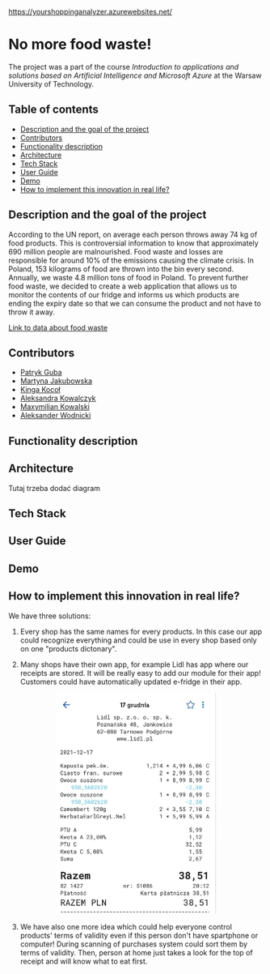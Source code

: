https://yourshoppinganalyzer.azurewebsites.net/

# No more food waste!
The project was a part of the course *Introduction to applications and solutions based on Artificial Intelligence and Microsoft Azure* at the Warsaw University of Technology.

## Table of contents
* [Description and the goal of the project](#description)
* [Contributors](#contributors)
* [Functionality description](#functionality)
* [Architecture](#architecture)
* [Tech Stack](#tech-stack)
* [User Guide](#user-guide)
* [Demo](#demo)
* [How to implement this innovation in real life?](#innovation)

<a name="description"/></a>
## Description and the goal of the project
According to the UN report, on average each person throws away 74 kg of food products. This is controversial information to know that approximately 690 million people are malnourished. Food waste and losses are responsible for around 10% of the emissions causing the climate crisis. In Poland, 153 kilograms of food are thrown into the bin every second. Annually, we waste 4.8 million tons of food in Poland. To prevent further food waste, we decided to create a web application that allows us to monitor the contents of our fridge and informs us which products are ending the expiry date so that we can consume the product and not have to throw it away.

<a href="https://klimat.rp.pl/ekotrendy/art17074151-raport-onz-miliard-ton-zywnosci-rocznie-laduje-na-smietniku" target="_blank">Link to data about food waste</a>

<a name="contributors"/></a>
## Contributors
* <a href="https://github.com/gubapatryk" target="_blank">Patryk Guba</a>
* <a href="https://github.com/mjakubowska" target="_blank">Martyna Jakubowska</a>
* <a href="https://github.com/kingakocol" target="_blank">Kinga Kocoł</a>
* <a href="https://github.com/Olakow" target="_blank">Aleksandra Kowalczyk</a>
* <a href="https://github.com/maxxx958" target="_blank">Maxymilian Kowalski</a>
* <a href="https://github.com/AleksanderWodnicki" target="_blank">Aleksander Wodnicki</a>

<a name="functionality"/></a>
## Functionality description

<a name="architecture"/></a>
## Architecture
Tutaj trzeba dodać diagram

<a name="tech-stack"/></a>
## Tech Stack

<a name="user-guide"/></a>
## User Guide

<a name="demo"/></a>
## Demo
 
 <a name="innovation"/></a>
## How to implement this innovation in real life?

We have three solutions:


1. Every shop has the same names for every products. In this case our app could recognize everything and could be use in every shop based  only on one "products dictonary".

2. Many shops have their own app, for example Lidl has app where our receipts are stored. It will be really easy to add our module for their app! Customers could have automatically updated e-fridge in their app.

<p align="center">
 <img src="app/materials/lidl1.png"/>
 </p>

3. We have also one more idea which could help everyone control products' terms of validity even if this person don't have spartphone or computer! During scanning of purchases system could sort them by terms of validity. Then, person at home just takes a look for the top of receipt and will know what to eat first.
